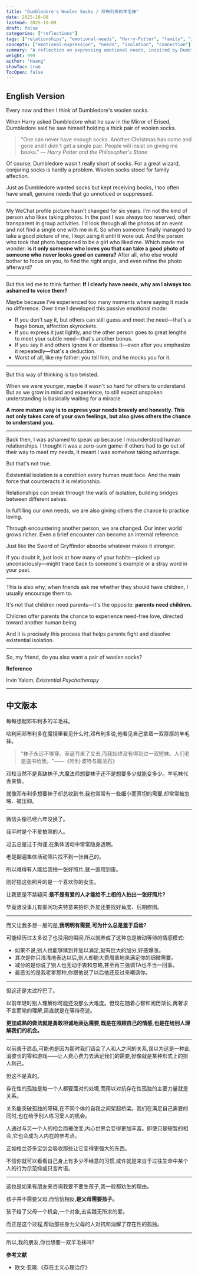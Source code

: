 ```yaml
---
title: "Dumbledore's Woolen Socks / 邓布利多的羊毛袜"
date: 2025-10-08
lastmod: 2025-10-09
draft: false
categories: ["reflections"]
tags: ["relationships", "emotional-needs", "Harry-Potter", "family", "isolation"]
concepts: ["emotional-expression", "needs", "isolation", "connection"]
summary: "A reflection on expressing emotional needs, inspired by Dumbledore's desire for woolen socks - exploring how we often suppress small, genuine needs and why honest expression is essential for building meaningful relationships and combating existential isolation."
weight: 999
author: "Huang"
showToc: true
TocOpen: false
---
```


## English Version

Every now and then I think of Dumbledore's woolen socks.

When Harry asked Dumbledore what he saw in the Mirror of Erised, Dumbledore said he saw himself holding a thick pair of woolen socks.

> "One can never have enough socks. Another Christmas has come and gone and I didn't get a single pair. People will insist on giving me books." — *Harry Potter and the Philosopher's Stone*

Of course, Dumbledore wasn't really short of socks. For a great wizard, conjuring socks is hardly a problem. Woolen socks stood for family affection.

Just as Dumbledore wanted socks but kept receiving books, I too often have small, genuine needs that go unnoticed or suppressed.

---

My WeChat profile picture hasn't changed for six years. I'm not the kind of person who likes taking photos. In the past I was always too reserved, often transparent in group activities. I'd look through all the photos of an event and not find a single one with me in it. So when someone finally managed to take a good picture of me, I kept using it until it wore out. And the person who took that photo happened to be a girl who liked me. Which made me wonder: **is it only someone who loves you that can take a good photo of someone who never looks good on camera?** After all, who else would bother to focus on you, to find the right angle, and even refine the photo afterward?

---

But this led me to think further: **If I clearly have needs, why am I always too ashamed to voice them?**

Maybe because I've experienced too many moments where saying it made no difference. Over time I developed this passive emotional mode:

- If you don't say it, but others can still guess and meet the need—that's a huge bonus, affection skyrockets.
- If you express it just lightly, and the other person goes to great lengths to meet your subtle need—that's another bonus.
- If you say it and others ignore it or dismiss it—even after you emphasize it repeatedly—that's a deduction.
- Worst of all, like my father: you tell him, and he mocks you for it.

---

But this way of thinking is too twisted.

When we were younger, maybe it wasn't so hard for others to understand. But as we grow in mind and experience, to still expect unspoken understanding is basically waiting for a miracle.

**A more mature way is to express your needs bravely and honestly. This not only takes care of your own feelings, but also gives others the chance to understand you.**

---

Back then, I was ashamed to speak up because I misunderstood human relationships. I thought it was a zero-sum game: if others had to go out of their way to meet my needs, it meant I was somehow taking advantage.

But that's not true.

Existential isolation is a condition every human must face. And the main force that counteracts it is relationship.

Relationships can break through the walls of isolation, building bridges between different selves.

In fulfilling our own needs, we are also giving others the chance to practice loving.

Through encountering another person, we are changed. Our inner world grows richer. Even a brief encounter can become an internal reference.

Just like the Sword of Gryffindor absorbs whatever makes it stronger.

If you doubt it, just look at how many of your habits—picked up unconsciously—might trace back to someone's example or a stray word in your past.

---

This is also why, when friends ask me whether they should have children, I usually encourage them to.

It's not that children need parents—it's the opposite: **parents need children.**

Children offer parents the chance to experience need-free love, directed toward another human being.

And it is precisely this process that helps parents fight and dissolve existential isolation.

---

So, my friend, do you also want a pair of woolen socks?

**Reference**

Irvin Yalom, *Existential Psychotherapy*

---

## 中文版本

每每想起邓布利多的羊毛袜。

哈利问邓布利多在魔镜里看见什么时,邓布利多说,他看见自己拿着一双厚厚的羊毛袜。

> "袜子永远不够穿。圣诞节来了又去,而我始终没有得到过一双短袜。人们老是送书给我。"——《哈利·波特与魔法石》

邓校当然不是真缺袜子,大魔法师想要袜子还不是想要多少就能变多少。羊毛袜代表亲情。

就像邓布利多想要袜子却总收到书,我也常常有一些细小而真切的需要,却常常被忽略、被压抑。

---

微信头像已经六年没换了。

我平时是个不爱拍照的人。

过去总是过于拘谨,在集体活动中常常隐身透明。

老是翻遍集体活动照片找不到一张自己的。

所以难得有人能给我拍一张好照片,就一直用到废。

刚好拍这张照片的是一个喜欢你的女生。

让我更是不禁疑问:**是不是有爱的人才能给不上相的人拍出一张好照片?**

毕竟谁没事儿有那闲功夫特意来拍你,外加还要找好角度、后期修图。

---

而又让我多想一层的是,**我明明有需要,可为什么总是羞于启齿?**

可能经历过太多说了也没用的瞬间,所以就养成了这种总是被动等待的情感模式:

- 如果不说,别人也能够猜到并加以满足,就有巨大的加分,好感爆涨。
- 其次是你只浅浅地表达以后,别人却能大费周章地来满足你的细微需要。
- 减分的是你说了别人也无动于衷和忽略,甚至再三强调TA也不当一回事。
- 最恶劣的是我老爹那种,你跟他说了以后他还反过来嘲讽你。

---

但这还是太过拧巴了。

以前年轻时别人理解你可能还没那么大难度。但现在随着心智和阅历渐长,再奢求不言而喻的理解,简直就是在等待奇迹。

**更加成熟的做法就是勇敢坦诚地表达需要,既是在照顾自己的情感,也是在给别人理解我们的机会。**

---

以前羞于启齿,可能也是因为那时我们错会了人和人之间的关系,误以为这是一种此消彼长的零和游戏——让人费心费力去满足我们的需要,好像就是某种形式上的损人利己。

但这不是真的。

存在性的孤独是每一个人都要面对的处境,而用以对抗存在性孤独的主要力量就是关系。

关系能突破孤独的障碍,在不同个体的自我之间架起桥梁。我们在满足自己需要的同时,也在给予别人练习爱人的机会。

人通过与另一个人的相会而被改变,内心世界会变得更加丰富。即使只是短暂的相会,它也会成为人内在的参考点。

正如格兰芬多宝剑会吸收那些让它变得更强大的东西。

不信你就可以看看自己身上有多少不经意的习惯,或许就是来自于过往生命中某个人的行为示范抑或只言片语。

---

这也是如果有朋友来咨询我要不要生孩子,我一般都劝生的理由。

孩子并不需要父母,而恰恰相反,**是父母需要孩子。**

孩子给了父母一个机会,一个对象,去实践无所求的爱。

而正是这个过程,帮助那些身为父母的人对抗和消解了存在性的孤独。

---

所以,我的朋友,你也想要一双羊毛袜吗?

**参考文献**

- 欧文·亚隆:《存在主义心理治疗》
